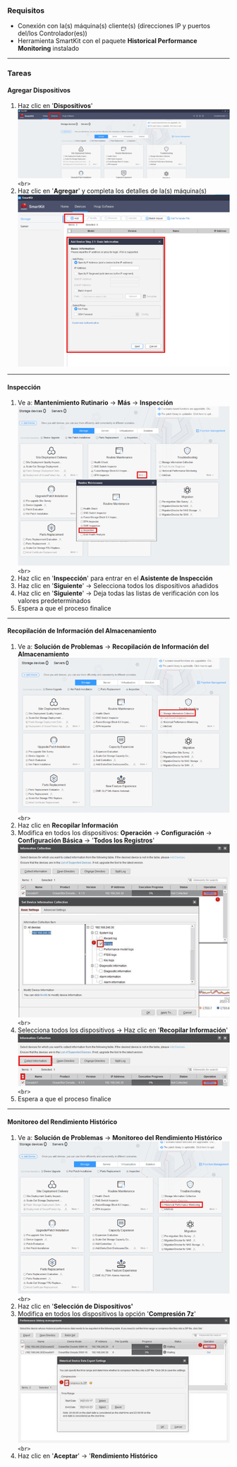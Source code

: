 ### **Requisitos**

- Conexión con la(s) máquina(s) cliente(s) (direcciones IP y puertos del/los Controlador(es))
- Herramienta SmartKit con el paquete **Historical Performance Monitoring** instalado

---

### **Tareas**

#### Agregar Dispositivos

1. Haz clic en '**Dispositivos**'![HealthCheck001](../../Images/HealthCheck001.png) `<br>`
2. Haz clic en '**Agregar**' y completa los detalles de la(s) máquina(s)
   ![HealthCheck002](../../Images/HealthCheck002.png)

---

#### Inspección

1. Ve a: **Mantenimiento Rutinario** → **Más** → **Inspección**![HealthCheck003](../../Images/HealthCheck003.png) `<br>`
2. Haz clic en '**Inspección**' para entrar en el **Asistente de Inspección**
3. Haz clic en '**Siguiente**' → Selecciona todos los dispositivos añadidos
4. Haz clic en '**Siguiente**' → Deja todas las listas de verificación con los valores predeterminados
5. Espera a que el proceso finalice

---

#### Recopilación de Información del Almacenamiento

1. Ve a: **Solución de Problemas** → **Recopilación de Información del Almacenamiento**![HealthCheck005](../../Images/HealthCheck005.png) `<br>`
2. Haz clic en **Recopilar Información**
3. Modifica en todos los dispositivos: **Operación** → **Configuración** → **Configuración Básica** → '**Todos los Registros**'![HealthCheck006](../../Images/HealthCheck006.png) `<br>`
4. Selecciona todos los dispositivos → Haz clic en '**Recopilar Información**'![HealthCheck007](../../Images/HealthCheck007.png) `<br>`
5. Espera a que el proceso finalice

---

#### Monitoreo del Rendimiento Histórico

1. Ve a: **Solución de Problemas** → **Monitoreo del Rendimiento Histórico**![HealthCheck008](../../Images/HealthCheck008.png) `<br>`
2. Haz clic en '**Selección de Dispositivos'**
3. Modifica en todos los dispositivos la opción '**Compresión 7z**'![HealthCheck009](../../Images/HealthCheck009.png) `<br>`
4. Haz clic en '**Aceptar**' → '**Rendimiento Histórico**
